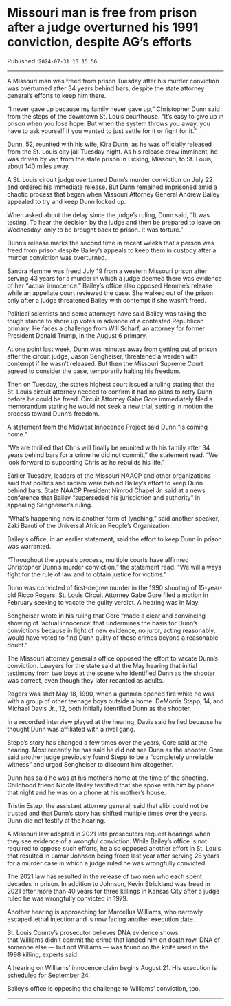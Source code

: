 # Missouri man is free from prison after a judge overturned his 1991 conviction, despite AG’s efforts

Published :`2024-07-31 15:15:56`

---

A Missouri man was freed from prison Tuesday after his murder conviction was overturned after 34 years behind bars, despite the state attorney general’s efforts to keep him there.

“I never gave up because my family never gave up,” Christopher Dunn said from the steps of the downtown St. Louis courthouse. “It’s easy to give up in prison when you lose hope. But when the system throws you away, you have to ask yourself if you wanted to just settle for it or fight for it.”

Dunn, 52, reunited with his wife, Kira Dunn, as he was officially released from the St. Louis city jail Tuesday night. As his release drew imminent, he was driven by van from the state prison in Licking, Missouri, to St. Louis, about 140 miles away.

A St. Louis circuit judge overturned Dunn’s murder conviction on July 22 and ordered his immediate release. But Dunn remained imprisoned amid a chaotic process that began when Missouri Attorney General Andrew Bailey appealed to try and keep Dunn locked up.

When asked about the delay since the judge’s ruling, Dunn said, “It was testing. To hear the decision by the judge and then be prepared to leave on Wednesday, only to be brought back to prison. It was torture.”

Dunn’s release marks the second time in recent weeks that a person was freed from prison despite Bailey’s appeals to keep them in custody after a murder conviction was overturned.

Sandra Hemme was freed July 19 from a western Missouri prison after serving 43 years for a murder in which a judge deemed there was evidence of her “actual innocence.” Bailey’s office also opposed Hemme’s release while an appellate court reviewed the case. She walked out of the prison only after a judge threatened Bailey with contempt if she wasn’t freed.

Political scientists and some attorneys have said Bailey was taking the tough stance to shore up votes in advance of a contested Republican primary. He faces a challenge from Will Scharf, an attorney for former President Donald Trump, in the August 6 primary.

At one point last week, Dunn was minutes away from getting out of prison after the circuit judge, Jason Sengheiser, threatened a warden with contempt if he wasn’t released. But then the Missouri Supreme Court agreed to consider the case, temporarily halting his freedom.

Then on Tuesday, the state’s highest court issued a ruling stating that the St. Louis circuit attorney needed to confirm it had no plans to retry Dunn before he could be freed. Circuit Attorney Gabe Gore immediately filed a memorandum stating he would not seek a new trial, setting in motion the process toward Dunn’s freedom.

A statement from the Midwest Innocence Project said Dunn “is coming home.”

“We are thrilled that Chris will finally be reunited with his family after 34 years behind bars for a crime he did not commit,” the statement read. “We look forward to supporting Chris as he rebuilds his life.”

Earlier Tuesday, leaders of the Missouri NAACP and other organizations said that politics and racism were behind Bailey’s effort to keep Dunn behind bars. State NAACP President Nimrod Chapel Jr. said at a news conference that Bailey “superseded his jurisdiction and authority” in appealing Sengheiser’s ruling.

“What’s happening now is another form of lynching,” said another speaker, Zaki Baruti of the Universal African People’s Organization.

Bailey’s office, in an earlier statement, said the effort to keep Dunn in prison was warranted.

“Throughout the appeals process, multiple courts have affirmed Christopher Dunn’s murder conviction,” the statement read. “We will always fight for the rule of law and to obtain justice for victims.”

Dunn was convicted of first-degree murder in the 1990 shooting of 15-year-old Ricco Rogers. St. Louis Circuit Attorney Gabe Gore filed a motion in February seeking to vacate the guilty verdict. A hearing was in May.

Sengheiser wrote in his ruling that Gore “made a clear and convincing showing of ‘actual innocence’ that undermines the basis for Dunn’s convictions because in light of new evidence, no juror, acting reasonably, would have voted to find Dunn guilty of these crimes beyond a reasonable doubt.”

The Missouri attorney general’s office opposed the effort to vacate Dunn’s conviction. Lawyers for the state said at the May hearing that initial testimony from two boys at the scene who identified Dunn as the shooter was correct, even though they later recanted as adults.

Rogers was shot May 18, 1990, when a gunman opened fire while he was with a group of other teenage boys outside a home. DeMorris Stepp, 14, and Michael Davis Jr., 12, both initially identified Dunn as the shooter.

In a recorded interview played at the hearing, Davis said he lied because he thought Dunn was affiliated with a rival gang.

Stepp’s story has changed a few times over the years, Gore said at the hearing. Most recently he has said he did not see Dunn as the shooter. Gore said another judge previously found Stepp to be a “completely unreliable witness” and urged Sengheiser to discount him altogether.

Dunn has said he was at his mother’s home at the time of the shooting. Childhood friend Nicole Bailey testified that she spoke with him by phone that night and he was on a phone at his mother’s house.

Tristin Estep, the assistant attorney general, said that alibi could not be trusted and that Dunn’s story has shifted multiple times over the years. Dunn did not testify at the hearing.

A Missouri law adopted in 2021 lets prosecutors request hearings when they see evidence of a wrongful conviction. While Bailey’s office is not required to oppose such efforts, he also opposed another effort in St. Louis that resulted in Lamar Johnson being freed last year after serving 28 years for a murder case in which a judge ruled he was wrongfully convicted.

The 2021 law has resulted in the release of two men who each spent decades in prison. In addition to Johnson, Kevin Strickland was freed in 2021 after more than 40 years for three killings in Kansas City after a judge ruled he was wrongfully convicted in 1979.

Another hearing is approaching for Marcellus Williams, who narrowly escaped lethal injection and is now facing another execution date.

St. Louis County’s prosecutor believes DNA evidence shows that Williams didn’t commit the crime that landed him on death row. DNA of someone else — but not Williams — was found on the knife used in the 1998 killing, experts said.

A hearing on Williams’ innocence claim begins August 21. His execution is scheduled for September 24.

Bailey’s office is opposing the challenge to Williams’ conviction, too.

---

